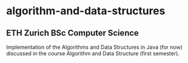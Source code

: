 # algorithm-and-data-structures
## ETH Zurich BSc Computer Science
Implementation of the Algorithms and Data Structures in Java (for now) discussed in the course Algorithm and Data Structure (first semester).
